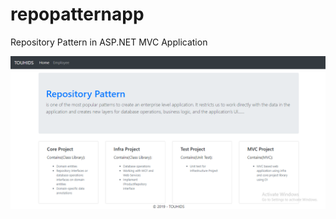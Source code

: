# repopatternapp
Repository Pattern in ASP.NET MVC Application

![alt text](RepoPattern/RepoPattern/HomeUI.png "Description goes here")
      
